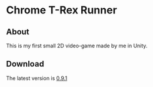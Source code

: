 # Chrome T-Rex Runner
## About
This is my first small 2D video-game made by me in Unity.
## Download
The latest version is [0.9.1](https://github.com/djighoul29/Chrome-T-Rex-Runner/releases)
